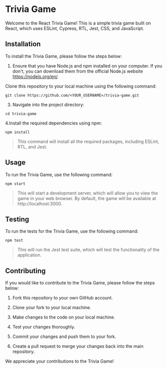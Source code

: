 # Trivia Game
Welcome to the React Trivia Game! This is a simple trivia game built on React, which uses ESLint, Cypress, RTL, Jest, CSS, and JavaScript.

## Installation
To install the Trivia Game, please follow the steps below:

1. Ensure that you have Node.js and npm installed on your computer. If you don't, you can download them from the official Node.js website https://nodejs.org/en/.

Clone this repository to your local machine using the following command:
```
git clone https://github.com/<YOUR_USERNAME>/trivia-game.git
```

3. Navigate into the project directory:
```
cd trivia-game
```

4.Install the required dependencies using npm:
```
npm install
```

> This command will install all the required packages, including ESLint, RTL, and Jest.

## Usage
To run the Trivia Game, use the following command:
```
npm start
```

> This will start a development server, which will allow you to view the game in your web browser. By default, the game will be available at http://localhost:3000.

## Testing
To run the tests for the Trivia Game, use the following command:
```
npm test
```
> This will run the Jest test suite, which will test the functionality of the application.

## Contributing
If you would like to contribute to the Trivia Game, please follow the steps below:

1. Fork this repository to your own GitHub account.

2. Clone your fork to your local machine.

3. Make changes to the code on your local machine.

4. Test your changes thoroughly.

5. Commit your changes and push them to your fork.

6. Create a pull request to merge your changes back into the main repository.

We appreciate your contributions to the Trivia Game!
